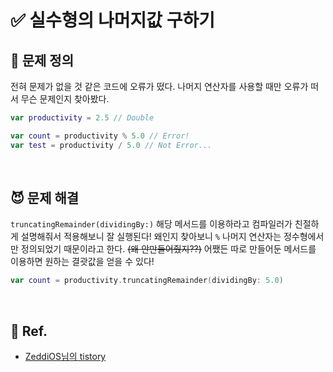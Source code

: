 # ✅ 실수형의 나머지값 구하기

## 🤔 문제 정의

전혀 문제가 없을 것 같은 코드에 오류가 떴다. 나머지 연산자를 사용할 때만 오류가 떠서 무슨 문제인지 찾아봤다.

~~~swift
var productivity = 2.5 // Double

var count = productivity % 5.0 // Error!
var test = productivity / 5.0 // Not Error...
~~~

<br>

## 😈 문제 해결

`truncatingRemainder(dividingBy:)` 해당 메서드를 이용하라고 컴파일러가 친절하게 설명해줘서 적용해보니 잘 실행된다! 왜인지 찾아보니 `%` 나머지 연산자는 정수형에서만 정의되었기 때문이라고 한다. ~~(왜 안만들어줬지??)~~ 어쨌든 따로 만들어둔 메서드를 이용하면 원하는 결괏값을 얻을 수 있다!

~~~swift
var count = productivity.truncatingRemainder(dividingBy: 5.0)
~~~

<br>

## 💌 Ref.

- [ZeddiOS님의 tistory](https://zeddios.tistory.com/32)